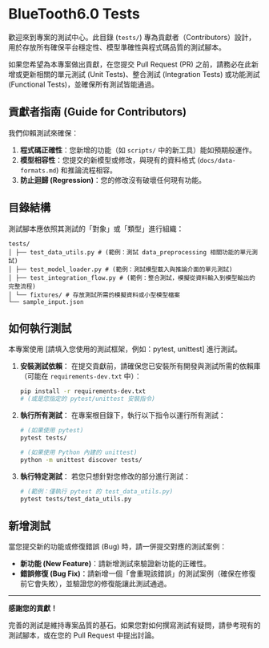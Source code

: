 # BlueTooth6.0 Tests

歡迎來到專案的測試中心。此目錄 (`tests/`) 專為貢獻者（Contributors）設計，用於存放所有確保平台穩定性、模型準確性與程式碼品質的測試腳本。

如果您希望為本專案做出貢獻，在您提交 Pull Request (PR) 之前，請務必在此新增或更新相關的單元測試 (Unit Tests)、整合測試 (Integration Tests) 或功能測試 (Functional Tests)，並確保所有測試皆能通過。

## 貢獻者指南 (Guide for Contributors)

我們仰賴測試來確保：
1.  **程式碼正確性**：您新增的功能（如 `scripts/` 中的新工具）能如預期般運作。
2.  **模型相容性**：您提交的新模型或修改，與現有的資料格式 (`docs/data-formats.md`) 和推論流程相容。
3.  **防止迴歸 (Regression)**：您的修改沒有破壞任何現有功能。

## 目錄結構

測試腳本應依照其測試的「對象」或「類型」進行組織：
```
tests/
│ ├── test_data_utils.py # (範例：測試 data_preprocessing 相關功能的單元測試)
│ ├── test_model_loader.py # (範例：測試模型載入與推論介面的單元測試)
│ ├── test_integration_flow.py # (範例：整合測試，模擬從資料輸入到模型輸出的完整流程)
│ └── fixtures/ # 存放測試所需的模擬資料或小型模型檔案
└── sample_input.json
```
## 如何執行測試

本專案使用 [請填入您使用的測試框架，例如：pytest, unittest] 進行測試。

1.  **安裝測試依賴**：
    在提交貢獻前，請確保您已安裝所有開發與測試所需的依賴庫（可能在 `requirements-dev.txt` 中）：
    ```bash
    pip install -r requirements-dev.txt
    # (或是您指定的 pytest/unittest 安裝指令)
    ```

2.  **執行所有測試**：
    在專案根目錄下，執行以下指令以運行所有測試：

    ```bash
    # (如果使用 pytest)
    pytest tests/
    
    # (如果使用 Python 內建的 unittest)
    python -m unittest discover tests/
    ```

3.  **執行特定測試**：
    若您只想針對您修改的部分進行測試：
    ```bash
    # (範例：僅執行 pytest 的 test_data_utils.py)
    pytest tests/test_data_utils.py
    ```

## 新增測試

當您提交新的功能或修復錯誤 (Bug) 時，請一併提交對應的測試案例：

* **新功能 (New Feature)**：請新增測試來驗證新功能的正確性。
* **錯誤修復 (Bug Fix)**：請新增一個「會重現該錯誤」的測試案例（確保在修復前它會失敗），並驗證您的修復能讓此測試通過。

---

**感謝您的貢獻！**

完善的測試是維持專案品質的基石。如果您對如何撰寫測試有疑問，請參考現有的測試腳本，或在您的 Pull Request 中提出討論。
